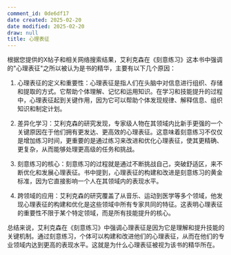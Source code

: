 ```yaml
---
comment_id: 0de6df17
date created: 2025-02-20
date modified: 2025-02-20
draw: null
title: 心理表征
---
```

根据您提供的X帖子和相关网络搜索结果，艾利克森在《刻意练习》这本书中强调的"心理表征"之所以被认为是书的精华，主要有以下几个原因：

1. 心理表征的定义和重要性：心理表征是指人们在头脑中对信息进行组织、存储和提取的方式。它帮助个体理解、记忆和运用知识。在学习和技能提升的过程中，心理表征起到关键作用，因为它可以帮助个体发现规律、解释信息、组织知识和制定计划。
    
2. 差异化学习：艾利克森的研究发现，专家级人物在其领域内比新手更强的一个关键原因在于他们拥有更发达、更高效的心理表征。这意味着刻意练习不仅仅是增加练习时间，更重要的是通过练习来改进和优化心理表征，使其更精确、更复杂，从而能够处理更高级的任务和挑战。
    
3. 刻意练习的核心：刻意练习的过程就是通过不断挑战自己，突破舒适区，来不断优化和发展心理表征。书中提到，心理表征的构建和改进是刻意练习的黄金标准，因为它直接影响一个人在其领域内的表现水平。
    
4. 跨领域的应用：艾利克森的研究覆盖了从音乐、运动到医学等多个领域，他发现心理表征的构建和优化是这些领域中所有专家共同的特征。这表明心理表征的重要性不限于某个特定领域，而是所有技能提升的核心。
    

总结来说，艾利克森在《刻意练习》中强调心理表征是因为它是理解和提升技能的关键机制。通过刻意练习，个体可以构建和改进他们的心理表征，从而在他们的专业领域内达到更高的表现水平。这就是为什么心理表征被视为该书的精华所在。
